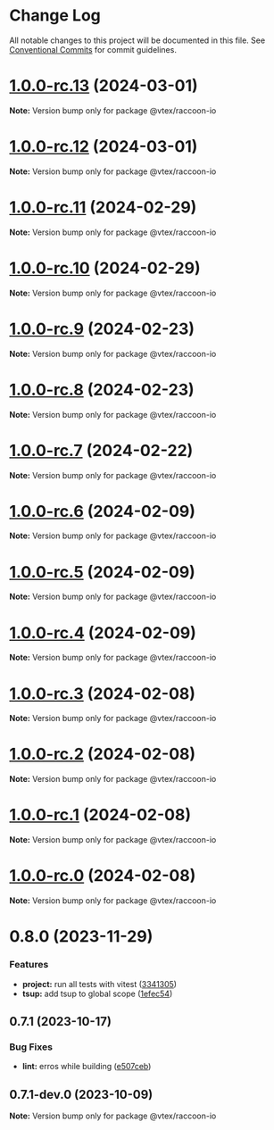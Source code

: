 # Change Log

All notable changes to this project will be documented in this file.
See [Conventional Commits](https://conventionalcommits.org) for commit guidelines.

# [1.0.0-rc.13](https://github.com/vtex/shoreline/compare/@vtex/raccoon-io@1.0.0-rc.12...@vtex/raccoon-io@1.0.0-rc.13) (2024-03-01)

**Note:** Version bump only for package @vtex/raccoon-io

# [1.0.0-rc.12](https://github.com/vtex/shoreline/compare/@vtex/raccoon-io@1.0.0-rc.11...@vtex/raccoon-io@1.0.0-rc.12) (2024-03-01)

**Note:** Version bump only for package @vtex/raccoon-io

# [1.0.0-rc.11](https://github.com/vtex/shoreline/compare/@vtex/raccoon-io@1.0.0-rc.10...@vtex/raccoon-io@1.0.0-rc.11) (2024-02-29)

**Note:** Version bump only for package @vtex/raccoon-io

# [1.0.0-rc.10](https://github.com/vtex/shoreline/compare/@vtex/raccoon-io@1.0.0-rc.9...@vtex/raccoon-io@1.0.0-rc.10) (2024-02-29)

**Note:** Version bump only for package @vtex/raccoon-io

# [1.0.0-rc.9](https://github.com/vtex/shoreline/compare/@vtex/raccoon-io@1.0.0-rc.8...@vtex/raccoon-io@1.0.0-rc.9) (2024-02-23)

**Note:** Version bump only for package @vtex/raccoon-io

# [1.0.0-rc.8](https://github.com/vtex/shoreline/compare/@vtex/raccoon-io@1.0.0-rc.7...@vtex/raccoon-io@1.0.0-rc.8) (2024-02-23)

**Note:** Version bump only for package @vtex/raccoon-io

# [1.0.0-rc.7](https://github.com/vtex/shoreline/compare/@vtex/raccoon-io@1.0.0-rc.6...@vtex/raccoon-io@1.0.0-rc.7) (2024-02-22)

**Note:** Version bump only for package @vtex/raccoon-io

# [1.0.0-rc.6](https://github.com/vtex/shoreline/compare/@vtex/raccoon-io@1.0.0-rc.5...@vtex/raccoon-io@1.0.0-rc.6) (2024-02-09)

**Note:** Version bump only for package @vtex/raccoon-io

# [1.0.0-rc.5](https://github.com/vtex/shoreline/compare/@vtex/raccoon-io@1.0.0-rc.4...@vtex/raccoon-io@1.0.0-rc.5) (2024-02-09)

**Note:** Version bump only for package @vtex/raccoon-io

# [1.0.0-rc.4](https://github.com/vtex/shoreline/compare/@vtex/raccoon-io@1.0.0-rc.3...@vtex/raccoon-io@1.0.0-rc.4) (2024-02-09)

**Note:** Version bump only for package @vtex/raccoon-io

# [1.0.0-rc.3](https://github.com/vtex/shoreline/compare/@vtex/raccoon-io@1.0.0-rc.2...@vtex/raccoon-io@1.0.0-rc.3) (2024-02-08)

**Note:** Version bump only for package @vtex/raccoon-io

# [1.0.0-rc.2](https://github.com/vtex/shoreline/compare/@vtex/raccoon-io@1.0.0-rc.1...@vtex/raccoon-io@1.0.0-rc.2) (2024-02-08)

**Note:** Version bump only for package @vtex/raccoon-io

# [1.0.0-rc.1](https://github.com/vtex/shoreline/compare/@vtex/raccoon-io@1.0.0-rc.0...@vtex/raccoon-io@1.0.0-rc.1) (2024-02-08)

**Note:** Version bump only for package @vtex/raccoon-io

# [1.0.0-rc.0](https://github.com/vtex/shoreline/compare/@vtex/raccoon-io@0.8.0...@vtex/raccoon-io@1.0.0-rc.0) (2024-02-08)

**Note:** Version bump only for package @vtex/raccoon-io

# 0.8.0 (2023-11-29)

### Features

- **project:** run all tests with vitest ([3341305](https://github.com/vtex/shoreline/commit/334130552c7a54321a0b7f2569560af22b5a0f41))
- **tsup:** add tsup to global scope ([1efec54](https://github.com/vtex/shoreline/commit/1efec5401933eb1d06651e60ebd087a2a1c18e35))

## 0.7.1 (2023-10-17)

### Bug Fixes

- **lint:** erros while building ([e507ceb](https://github.com/vtex/shoreline/commit/e507ceb10bce0a80ad304b7040f281a8aab932c3))

## 0.7.1-dev.0 (2023-10-09)

**Note:** Version bump only for package @vtex/raccoon-io
